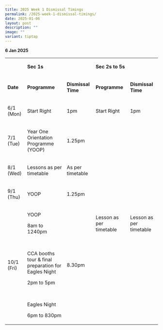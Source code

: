 ```yaml
---
title: 2025 Week 1 Dismissal Timings
permalink: /2025-week-1-dismissal-timings/
date: 2025-01-06
layout: post
description: ""
image: ""
variant: tiptap
---
```

<p></p>
<p><strong>6 Jan 2025</strong>
</p>
<table style="minWidth: 125px">
<colgroup>
<col>
<col>
<col>
<col>
<col>
</colgroup>
<tbody>
<tr>
<td rowspan="1" colspan="1">
<p>&nbsp;</p>
</td>
<td rowspan="1" colspan="2">
<p><strong>Sec 1s</strong>
</p>
</td>
<td rowspan="1" colspan="2">
<p><strong>Sec 2s to 5s</strong>
</p>
</td>
</tr>
<tr>
<td rowspan="1" colspan="1">
<p><strong>Date</strong>
</p>
</td>
<td rowspan="1" colspan="1">
<p><strong>Programme</strong>
</p>
</td>
<td rowspan="1" colspan="1">
<p><strong>Dismissal Time</strong>
</p>
</td>
<td rowspan="1" colspan="1">
<p><strong>Programme</strong>
</p>
</td>
<td rowspan="1" colspan="1">
<p><strong>Dismissal Time</strong>
</p>
</td>
</tr>
<tr>
<td rowspan="1" colspan="1">
<p>6/1 (Mon)</p>
</td>
<td rowspan="1" colspan="1">
<p>Start Right</p>
</td>
<td rowspan="1" colspan="1">
<p>1pm</p>
</td>
<td rowspan="1" colspan="1">
<p>Start Right</p>
</td>
<td rowspan="1" colspan="1">
<p>1pm</p>
</td>
</tr>
<tr>
<td rowspan="1" colspan="1">
<p>7/1 (Tue)</p>
</td>
<td rowspan="1" colspan="1">
<p>Year One Orientation Programme (YOOP)</p>
</td>
<td rowspan="1" colspan="1">
<p>1.25pm</p>
</td>
<td rowspan="4" colspan="1">
<p>Lesson as per timetable</p>
</td>
<td rowspan="4" colspan="1">
<p>Lesson as per timetable</p>
</td>
</tr>
<tr>
<td rowspan="1" colspan="1">
<p>8/1 (Wed)</p>
</td>
<td rowspan="1" colspan="1">
<p>Lessons as per timetable</p>
</td>
<td rowspan="1" colspan="1">
<p>As per timetable</p>
</td>
</tr>
<tr>
<td rowspan="1" colspan="1">
<p>9/1 (Thu)</p>
</td>
<td rowspan="1" colspan="1">
<p>YOOP</p>
</td>
<td rowspan="1" colspan="1">
<p>1.25pm</p>
</td>
</tr>
<tr>
<td rowspan="1" colspan="1">
<p>10/1 (Fri)</p>
</td>
<td rowspan="1" colspan="1">
<p>YOOP</p>
<p>8am to 1240pm</p>
<p>&nbsp;</p>
<p>CCA booths tour &amp; final preparation for Eagles Night</p>
<p>2pm to 5pm</p>
<p>&nbsp;</p>
<p>Eagles Night</p>
<p>6pm to 830pm</p>
</td>
<td rowspan="1" colspan="1">
<p>8.30pm</p>
</td>
</tr>
</tbody>
</table>
<p></p>